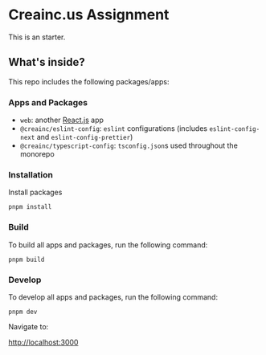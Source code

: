 # Creainc.us Assignment 

This is an starter.

## What's inside?

This repo includes the following packages/apps:

### Apps and Packages

- `web`: another [React.js](https://react.dev/) app
- `@creainc/eslint-config`: `eslint` configurations (includes `eslint-config-next` and `eslint-config-prettier`)
- `@creainc/typescript-config`: `tsconfig.json`s used throughout the monorepo

### Installation
Install packages

```
pnpm install
```

### Build

To build all apps and packages, run the following command:

```
pnpm build
```

### Develop

To develop all apps and packages, run the following command:

```
pnpm dev
```

Navigate to:

[http://localhost:3000](http://localhost:3000)

